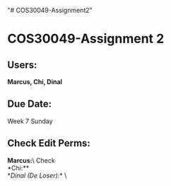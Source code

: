 "# COS30049-Assignment2" 
# COS30049-Assignment 2
## Users: 
**Marcus, Chi, Dinal**
## Due Date: 
Week 7 Sunday
## Check Edit Perms:
**Marcus:**\ Check\
\*Chi:** \
\**Dinal (De Loser):** \
